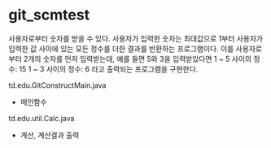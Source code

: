 # git_scmtest


사용자로부터 숫자를 받을 수 있다. 
사용자가 입력한 숫자는 최대값으로 1부터 사용자가 입력한 값 사이에 있는 모든 정수를 더한 결과를 반환하는 프로그램이다.
이를 사용자로부터 2개의 숫자를 먼저 입력받는데,
예를 들면 5와 3을 입력받았다면
1 ~ 5 사이의 정수: 15
1 ~ 3 사이의 정수: 6
라고 출력되는 프로그램을 구현한다.


td.edu.GitConstructMain.java
- 메인함수

td.edu.util.Calc.java
- 계산, 계산결과 출력 
